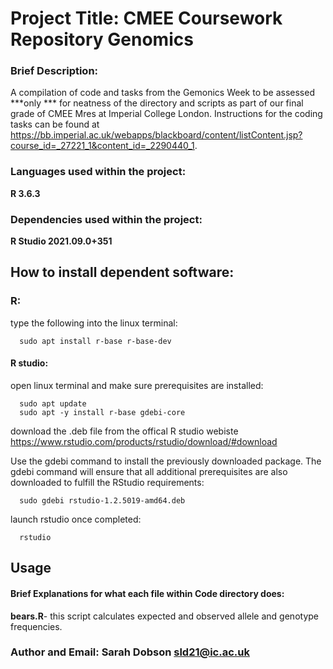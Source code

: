 # Project Title: CMEE Coursework Repository Genomics

### Brief Description: 
A compilation of code and tasks from the Gemonics Week to be assessed ***only *** for neatness of the directory and scripts as part of our final grade of CMEE Mres at Imperial College London. Instructions for the coding tasks can be found at https://bb.imperial.ac.uk/webapps/blackboard/content/listContent.jsp?course_id=_27221_1&content_id=_2290440_1. 


### Languages used within the project: 

**R 3.6.3**

### Dependencies used within the project: 

**R Studio 2021.09.0+351**

## How to install dependent software:

### R: 
type the following into the linux terminal:

      sudo apt install r-base r-base-dev


#### R studio:

open linux terminal and make sure prerequisites are installed:

      sudo apt update
      sudo apt -y install r-base gdebi-core
      
      
download the .deb file from the offical R studio webiste https://www.rstudio.com/products/rstudio/download/#download


Use the gdebi command to install the previously downloaded package. The gdebi command will ensure that all additional prerequisites are also downloaded to fulfill the RStudio requirements: 

      sudo gdebi rstudio-1.2.5019-amd64.deb
      
launch rstudio once completed:

      rstudio
      
## Usage  

#### Brief Explanations for what each file within Code directory does:


**bears.R**- this script calculates expected and observed allele and genotype frequencies.



### **Author and Email**: Sarah Dobson  sld21@ic.ac.uk

